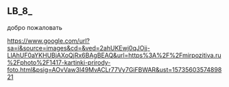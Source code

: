 ## LB_8_  
добро пожаловать
 
https://www.google.com/url?sa=i&source=images&cd=&ved=2ahUKEwj0qJOjj-LlAhUF0aYKHUBjAXoQjRx6BAgBEAQ&url=https%3A%2F%2Fmirpozitiva.ru%2Fphoto%2F1417-kartinki-prirody-foto.html&psig=AOvVaw3l49MvACLr77Vy7GiFBWAR&ust=1573560357489821
